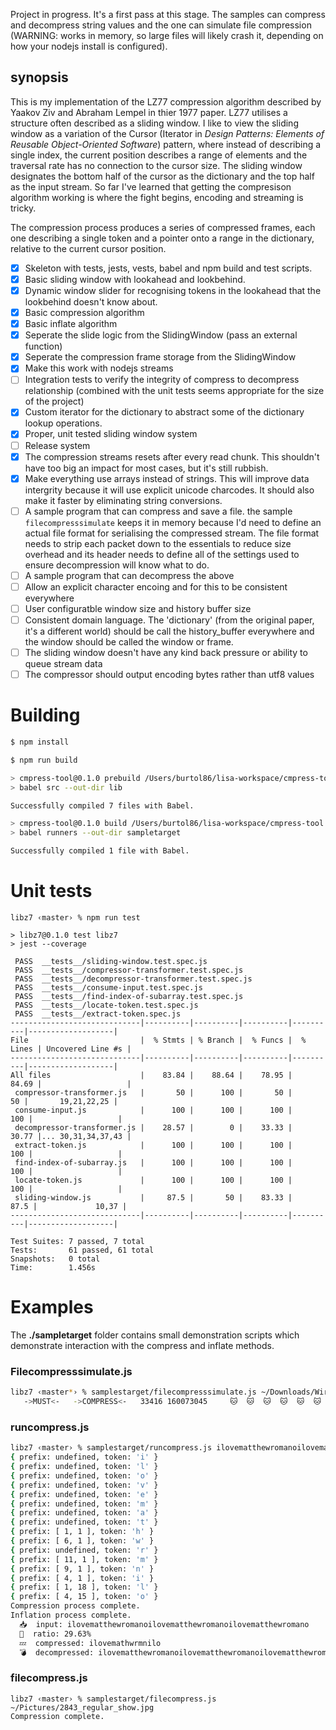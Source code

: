 Project in progress. It's a first pass at this stage. The samples can compress and decompress string values and the one can simulate file compression (WARNING: works in memory, so large files will likely crash it, depending on how your nodejs install is configured).

## synopsis

This is my implementation of the LZ77 compression algorithm described by Yaakov Ziv and Abraham Lempel in thier 1977 paper. LZ77 utilises a structure often described as a sliding window. I like to view the sliding window as a variation of the Cursor (Iterator in _Design Patterns: Elements of Reusable Object-Oriented Software_) pattern, where instead of describing a single index, the current position describes a range of elements and the traversal rate has no connection to the cursor size. The sliding window designates the bottom half of the cursor as the dictionary and the top half as the input stream. So far I've learned that getting the compresison algorithm working is where the fight begins, encoding and streaming is tricky.

The compression process produces a series of compressed frames, each one describing a single token and a pointer onto a range in the dictionary, relative to the current cursor position.

- [x] Skeleton with tests, jests, vests, babel and npm build and test scripts.
- [x] Basic sliding window with lookahead and lookbehind.
- [x] Dynamic window slider for recognising tokens in the lookahead that the lookbehind doesn't know about.
- [x] Basic compression algorithm
- [x] Basic inflate algorithm
- [x] Seperate the slide logic from the SlidingWindow (pass an external function)
- [x] Seperate the compression frame storage from the SlidingWindow
- [x] Make this work with nodejs streams
- [ ] Integration tests to verify the integrity of compress to decompress relationship (combined with the unit tests seems appropriate for the size of the project)
- [x] Custom iterator for the dictionary to abstract some of the dictionary lookup operations.
- [x] Proper, unit tested sliding window system
- [ ] Release system
- [x] The compression streams resets after every read chunk. This shouldn't have too big an impact for most cases, but it's still rubbish.
- [x] Make everything use arrays instead of strings. This will improve data intergrity because it will use explicit unicode charcodes. It should also make it faster by eliminating string conversions.
- [ ] A sample program that can compress and save a file. the sample `filecompresssimulate` keeps it in memory because I'd need to define an actual file format for serialising the compressed stream. The file format needs to strip each packet down to the essentials to reduce size overhead and its header needs to define all of the settings used to ensure decompression will know what to do.
- [ ] A sample program that can decompress the above
- [ ] Allow an explicit character encoing and for this to be consistent everywhere
- [ ] User configuratble window size and history buffer size
- [ ] Consistent domain language. The 'dictionary' (from the original paper, it's a different world) should be call the history_buffer everywhere and the window should be called the window or frame.
- [ ] The sliding window doesn't have any kind back pressure or ability to queue stream data
- [ ] The compressor should output encoding bytes rather than utf8 values

# Building

```bash
$ npm install
```

```bash
$ npm run build

> cmpress-tool@0.1.0 prebuild /Users/burtol86/lisa-workspace/cmpress-tool
> babel src --out-dir lib

Successfully compiled 7 files with Babel.

> cmpress-tool@0.1.0 build /Users/burtol86/lisa-workspace/cmpress-tool
> babel runners --out-dir sampletarget

Successfully compiled 1 file with Babel.
```

# Unit tests

```
libz7 ‹master› % npm run test

> libz7@0.1.0 test libz7
> jest --coverage

 PASS  __tests__/sliding-window.test.spec.js
 PASS  __tests__/compressor-transformer.test.spec.js
 PASS  __tests__/decompressor-transformer.test.spec.js
 PASS  __tests__/consume-input.test.spec.js
 PASS  __tests__/find-index-of-subarray.test.spec.js
 PASS  __tests__/locate-token.test.spec.js
 PASS  __tests__/extract-token.spec.js
-----------------------------|----------|----------|----------|----------|-------------------|
File                         |  % Stmts | % Branch |  % Funcs |  % Lines | Uncovered Line #s |
-----------------------------|----------|----------|----------|----------|-------------------|
All files                    |    83.84 |    88.64 |    78.95 |    84.69 |                   |
 compressor-transformer.js   |       50 |      100 |       50 |       50 |       19,21,22,25 |
 consume-input.js            |      100 |      100 |      100 |      100 |                   |
 decompressor-transformer.js |    28.57 |        0 |    33.33 |    30.77 |... 30,31,34,37,43 |
 extract-token.js            |      100 |      100 |      100 |      100 |                   |
 find-index-of-subarray.js   |      100 |      100 |      100 |      100 |                   |
 locate-token.js             |      100 |      100 |      100 |      100 |                   |
 sliding-window.js           |     87.5 |       50 |    83.33 |     87.5 |             10,37 |
-----------------------------|----------|----------|----------|----------|-------------------|

Test Suites: 7 passed, 7 total
Tests:       61 passed, 61 total
Snapshots:   0 total
Time:        1.456s
```

# Examples

The **./sampletarget** folder contains small demonstration scripts which demonstrate interaction with the compress and inflate methods.

### Filecompresssimulate.js

```bash
libz7 ‹master*› % samplestarget/filecompresssimulate.js ~/Downloads/Wireshark\ 2.6.1\ Intel\ 64.dmg
   ->MUST<-   ->COMPRESS<-   33416 160073045     🐱  🐱  🐱  🐱  🐱  🐱  🐱  🐱  🐱
```

### runcompress.js

```bash
libz7 ‹master› % samplestarget/runcompress.js ilovematthewromanoilovematthewromanoilovematthewromano
{ prefix: undefined, token: 'i' }
{ prefix: undefined, token: 'l' }
{ prefix: undefined, token: 'o' }
{ prefix: undefined, token: 'v' }
{ prefix: undefined, token: 'e' }
{ prefix: undefined, token: 'm' }
{ prefix: undefined, token: 'a' }
{ prefix: undefined, token: 't' }
{ prefix: [ 1, 1 ], token: 'h' }
{ prefix: [ 6, 1 ], token: 'w' }
{ prefix: undefined, token: 'r' }
{ prefix: [ 11, 1 ], token: 'm' }
{ prefix: [ 9, 1 ], token: 'n' }
{ prefix: [ 4, 1 ], token: 'i' }
{ prefix: [ 1, 18 ], token: 'l' }
{ prefix: [ 4, 15 ], token: 'o' }
Compression process complete.
Inflation process complete.
  📥  input: ilovematthewromanoilovematthewromanoilovematthewromano
  🙌  ratio: 29.63%
  💤  compressed: ilovemathwrmnilo
  💣  decompressed: ilovematthewromanoilovematthewromanoilovematthewromano
```

### filecompress.js

```
libz7 ‹master› % samplestarget/filecompress.js ~/Pictures/2843_regular_show.jpg
Compression complete.
```
